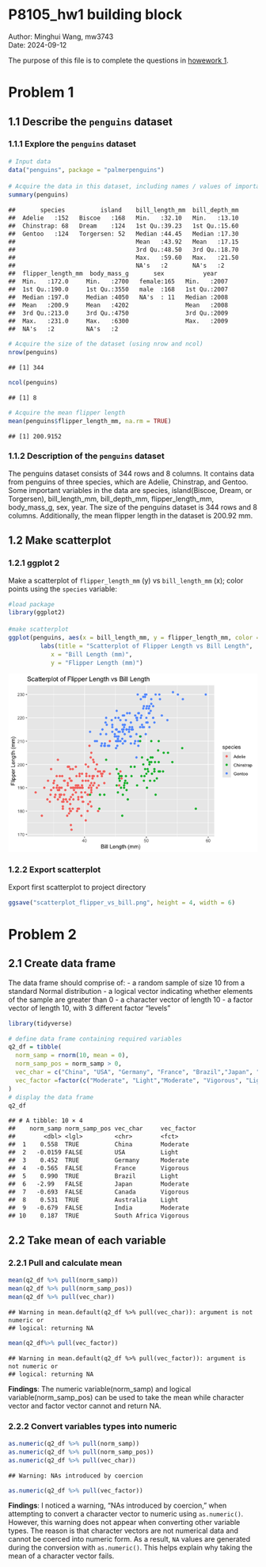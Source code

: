 P8105_hw1 building block
================

Author: Minghui Wang, mw3743<br> Date: 2024-09-12

The purpose of this file is to complete the questions in [howework
1](https://p8105.com/homework_1.html).

# Problem 1

## 1.1 Describe the `penguins` dataset

### 1.1.1 Explore the `penguins` dataset

``` r
# Input data
data("penguins", package = "palmerpenguins")

# Acquire the data in this dataset, including names / values of important variables
summary(penguins)
```

    ##       species          island    bill_length_mm  bill_depth_mm  
    ##  Adelie   :152   Biscoe   :168   Min.   :32.10   Min.   :13.10  
    ##  Chinstrap: 68   Dream    :124   1st Qu.:39.23   1st Qu.:15.60  
    ##  Gentoo   :124   Torgersen: 52   Median :44.45   Median :17.30  
    ##                                  Mean   :43.92   Mean   :17.15  
    ##                                  3rd Qu.:48.50   3rd Qu.:18.70  
    ##                                  Max.   :59.60   Max.   :21.50  
    ##                                  NA's   :2       NA's   :2      
    ##  flipper_length_mm  body_mass_g       sex           year     
    ##  Min.   :172.0     Min.   :2700   female:165   Min.   :2007  
    ##  1st Qu.:190.0     1st Qu.:3550   male  :168   1st Qu.:2007  
    ##  Median :197.0     Median :4050   NA's  : 11   Median :2008  
    ##  Mean   :200.9     Mean   :4202                Mean   :2008  
    ##  3rd Qu.:213.0     3rd Qu.:4750                3rd Qu.:2009  
    ##  Max.   :231.0     Max.   :6300                Max.   :2009  
    ##  NA's   :2         NA's   :2

``` r
# Acquire the size of the dataset (using nrow and ncol)
nrow(penguins)
```

    ## [1] 344

``` r
ncol(penguins)
```

    ## [1] 8

``` r
# Acquire the mean flipper length
mean(penguins$flipper_length_mm, na.rm = TRUE)
```

    ## [1] 200.9152

### 1.1.2 Description of the `penguins` dataset

The penguins dataset consists of 344 rows and 8 columns. It contains
data from penguins of three species, which are Adelie, Chinstrap, and
Gentoo. Some important variables in the data are species, island(Biscoe,
Dream, or Torgersen), bill_length_mm, bill_depth_mm, flipper_length_mm,
body_mass_g, sex, year. The size of the penguins dataset is 344 rows and
8 columns. Additionally, the mean flipper length in the dataset is
200.92 mm.

## 1.2 Make scatterplot

### 1.2.1 ggplot 2

Make a scatterplot of `flipper_length_mm` (y) vs `bill_length_mm` (x);
color points using the `species` variable:

``` r
#load package
library(ggplot2)

#make scatterplot
ggplot(penguins, aes(x = bill_length_mm, y = flipper_length_mm, color =  species )) + geom_point()+
         labs(title = "Scatterplot of Flipper Length vs Bill Length", 
            x = "Bill Length (mm)", 
            y = "Flipper Length (mm)")
```

![](p8105_hw1_mw3743_files/figure-gfm/unnamed-chunk-2-1.png)<!-- -->

### 1.2.2 Export scatterplot

Export first scatterplot to project directory

``` r
ggsave("scatterplot_flipper_vs_bill.png", height = 4, width = 6)
```

# Problem 2

## 2.1 Create data frame

The data frame should comprise of: - a random sample of size 10 from a
standard Normal distribution - a logical vector indicating whether
elements of the sample are greater than 0 - a character vector of length
10 - a factor vector of length 10, with 3 different factor “levels”

``` r
library(tidyverse)
```

``` r
# define data frame containing required variables
q2_df = tibble(
  norm_samp = rnorm(10, mean = 0),
  norm_samp_pos = norm_samp > 0,
  vec_char = c("China", "USA", "Germany", "France", "Brazil","Japan", "Canada", "Australia", "India", "South Africa"),
  vec_factor =factor(c("Moderate", "Light","Moderate", "Vigorous", "Light","Moderate", "Vigorous" ,"Light","Moderate", "Vigorous"))
)
# display the data frame
q2_df
```

    ## # A tibble: 10 × 4
    ##    norm_samp norm_samp_pos vec_char     vec_factor
    ##        <dbl> <lgl>         <chr>        <fct>     
    ##  1    0.558  TRUE          China        Moderate  
    ##  2   -0.0159 FALSE         USA          Light     
    ##  3    0.452  TRUE          Germany      Moderate  
    ##  4   -0.565  FALSE         France       Vigorous  
    ##  5    0.990  TRUE          Brazil       Light     
    ##  6   -2.99   FALSE         Japan        Moderate  
    ##  7   -0.693  FALSE         Canada       Vigorous  
    ##  8    0.531  TRUE          Australia    Light     
    ##  9   -0.679  FALSE         India        Moderate  
    ## 10    0.187  TRUE          South Africa Vigorous

## 2.2 Take mean of each variable

### 2.2.1 Pull and calculate mean

``` r
mean(q2_df %>% pull(norm_samp))      
mean(q2_df %>% pull(norm_samp_pos))  
mean(q2_df %>% pull(vec_char))       
```

    ## Warning in mean.default(q2_df %>% pull(vec_char)): argument is not numeric or
    ## logical: returning NA

``` r
mean(q2_df%>% pull(vec_factor))  
```

    ## Warning in mean.default(q2_df %>% pull(vec_factor)): argument is not numeric or
    ## logical: returning NA

**Findings**: The numeric variable(norm_samp) and logical
variable(norm_samp_pos) can be used to take the mean while character
vector and factor vector cannot and return NA.

### 2.2.2 Convert variables types into numeric

``` r
as.numeric(q2_df %>% pull(norm_samp))
as.numeric(q2_df %>% pull(norm_samp_pos))
as.numeric(q2_df %>% pull(vec_char))
```

    ## Warning: NAs introduced by coercion

``` r
as.numeric(q2_df %>% pull(vec_factor))
```

**Findings**: I noticed a warning, “NAs introduced by coercion,” when
attempting to convert a character vector to numeric using
`as.numeric()`. However, this warning does not appear when converting
other variable types. The reason is that character vectors are not
numerical data and cannot be coerced into numeric form. As a result,
`NA` values are generated during the conversion with `as.numeric()`.
This helps explain why taking the mean of a character vector fails.
